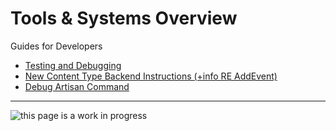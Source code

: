 Tools & Systems Overview
=============================================

Guides for Developers

* [Testing and Debugging](testing-and-debugging.md)
* [New Content Type Backend Instructions (+info RE AddEvent)](new-content-type-backend-instructions.md)
* [Debug Artisan Command](artisan-command-debug.md)

------------------------------------------------------------------------------------------------------------------------

![this page is a work in progress](http://textfiles.com/underconstruction/HeHeartlandPark2601underconstructionbar9.gif)
